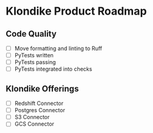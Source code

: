 # Klondike Product Roadmap

## Code Quality
- [ ] Move formatting and linting to Ruff
- [ ] PyTests written
- [ ] PyTests passing
- [ ] PyTests integrated into checks

## Klondike Offerings
- [ ] Redshift Connector
- [ ] Postgres Connector
- [ ] S3 Connector
- [ ] GCS Connector